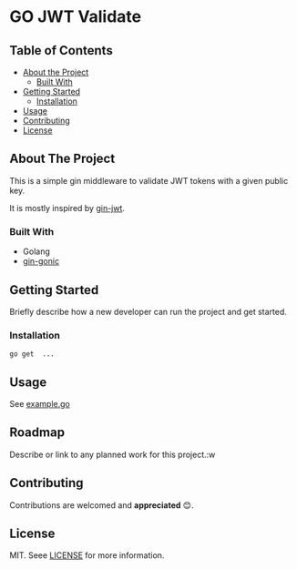 # GO JWT Validate

<!-- TABLE OF CONTENTS -->
## Table of Contents

* [About the Project](#about-the-project)
  * [Built With](#built-with)
* [Getting Started](#getting-started)
  * [Installation](#installation)
* [Usage](#usage)
* [Contributing](#contributing)
* [License](#license)

<!-- ABOUT THE PROJECT -->
## About The Project

This is a simple gin middleware to validate JWT tokens with a given
public key.

It is mostly inspired by [gin-jwt](https://github.com/appleboy/gin-jwt/blob/master/auth_jwt.go).

### Built With

- Golang
- [gin-gonic](https://github.com/gin-gonic/gin)

<!-- GETTING STARTED -->
## Getting Started

Briefly describe how a new developer can run the project and get started.

### Installation

```
go get  ...
```

<!-- USAGE EXAMPLES -->
## Usage

See [example.go](./examples/example.go)


<!-- ROADMAP -->
## Roadmap

Describe or link to any planned work for this project.:w

<!-- CONTRIBUTING -->
## Contributing

Contributions are welcomed and **appreciated** 😊.

<!-- LICENSE -->
## License

MIT. Seee [LICENSE](./LICENSE) for more information.

